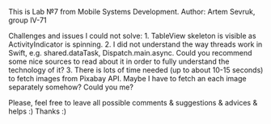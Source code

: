 This is Lab №7 from Mobile Systems Development.
Author: Artem Sevruk, group IV-71

Challenges and issues I could not solve:
    1. TableView skeleton is visible as ActivityIndicator is spinning. 
    2. I did not understand the way threads work in Swift, e.g. shared.dataTask, Dispatch.main.async. Could you recommend some nice sources to read about it in order to fully understand the technology of it?
    3. There is lots of time needed (up to about 10-15 seconds) to fetch images from Pixabay API. Maybe I have to fetch an each image separately somehow? Could you me?

Please, feel free to leave all possible comments & suggestions & advices & helps :) Thanks :)
